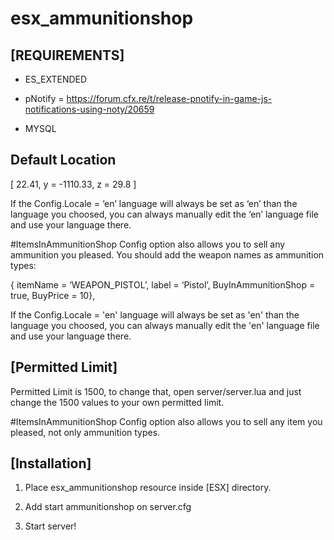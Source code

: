 # esx_ammunitionshop

## [REQUIREMENTS]

- ES_EXTENDED

- pNotify = https://forum.cfx.re/t/release-pnotify-in-game-js-notifications-using-noty/20659

- MYSQL

## Default Location ##

[ 22.41, y = -1110.33, z = 29.8 ]

If the Config.Locale = ‘en’ language will always be set as ‘en’ than the language you choosed, you can always
manually edit the ‘en’ language file and use your language there.

#ItemsInAmmunitionShop Config option also allows you to sell any ammunition you pleased.
You should add the weapon names as ammunition types:

{ itemName = ‘WEAPON_PISTOL’, label = ‘Pistol’, BuyInAmmunitionShop = true, BuyPrice = 10},

If the Config.Locale = 'en' language will always be set as 'en' than the language you choosed, you can always
manually edit the 'en' language file and use your language there.


## [Permitted Limit] ##
Permitted Limit is 1500, to change that, open server/server.lua and just change the 1500 values to your own permitted limit.

 
#ItemsInAmmunitionShop Config option also allows you to sell any item you pleased, not only ammunition types.


## [Installation] ##

1. Place esx_ammunitionshop resource inside [ESX] directory.

2. Add start ammunitionshop on server.cfg

3. Start server!
